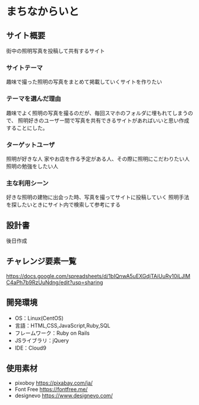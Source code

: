 # まちなからいと

## サイト概要
街中の照明写真を投稿して共有するサイト

### サイトテーマ
趣味で撮った照明の写真をまとめて掲載していくサイトを作りたい

### テーマを選んだ理由
趣味でよく照明の写真を撮るのだが、毎回スマホのフォルダに埋もれてしまうので、
照明好きのユーザー間で写真を共有できるサイトがあればいいと思い作成することにした。

### ターゲットユーザ
照明が好きな人
家やお店を作る予定がある人、その際に照明にこだわりたい人
照明の勉強をしたい人

### 主な利用シーン
好きな照明の建物に出会った時、写真を撮ってサイトに投稿していく
照明手法を探したいときにサイト内で検索して参考にする

## 設計書
後日作成

## チャレンジ要素一覧
https://docs.google.com/spreadsheets/d/1bIQnwA5uEXGdjTAiUuRy10iLJlMC4aPh7b9RzUuNdng/edit?usp=sharing

## 開発環境
- OS：Linux(CentOS)
- 言語：HTML,CSS,JavaScript,Ruby,SQL
- フレームワーク：Ruby on Rails
- JSライブラリ：jQuery
- IDE：Cloud9

## 使用素材
- pixoboy  https://pixabay.com/ja/
- Font Free  https://fontfree.me/
- designevo  https://www.designevo.com/
